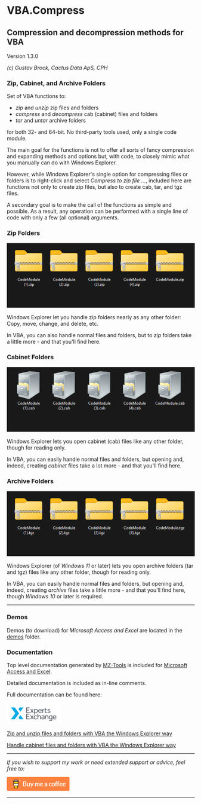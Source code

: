 # VBA.Compress

## Compression and decompression methods for VBA

Version 1.3.0

*(c) Gustav Brock, Cactus Data ApS, CPH*

### Zip, Cabinet, and Archive Folders
Set of VBA functions to:

- *zip* and *unzip* zip files and folders
- *compress* and *decompress* cab (cabinet) files and folders
- *tar* and *untar* archive folders

for both 32- and 64-bit. No third-party tools used, only a single code module.

The main goal for the functions is not to offer all sorts of fancy compression and expanding methods and options but, with code, to closely mimic what you manually can do with Windows Explorer.

However, while Windows Explorer's single option for compressing files or folders is to right-click and select _Compress to zip file ..._, included here are functions not only to create zip files, but also to create cab, tar, and tgz files.

A secondary goal is to make the call of the functions as simple and possible. As a result, any operation can be performed with a single line of code with only a few (all optional) arguments.

### Zip Folders

![Zip Folders][zip folders]

Windows Explorer let you handle zip folders nearly as any other folder: Copy, move, change, and delete, etc.

In VBA, you can also handle normal files and folders, but to *zip* folders take a little more - and that you'll find here.

### Cabinet Folders

![Cabinet Folders][cab folders]

Windows Explorer lets you open cabinet (cab) files like any other folder, though for reading only. 

In VBA, you can easily handle normal files and folders, but opening and, indeed, creating *cabinet* files take a lot more - and that you'll find here. 

### Archive Folders

![Tar Folders][tar folders]

Windows Explorer (of _Windows 11_ or later) lets you open archive folders (tar and tgz) files like any other folder, though for reading only. 

In VBA, you can easily handle normal files and folders, but opening and, indeed, creating *archive* files take a little more - and that you'll find here, though _Windows 10_ or later is required. 

<hr>

### Demos

Demos (to download) for _Microsoft Access and Excel_ are located in the [demos][demos folder] folder.

### Documentation
Top level documentation generated by [MZ-Tools][mz tools] is included for [Microsoft Access and Excel][code documentation].

Detailed documentation is included as in-line comments. 

Full documentation can be found here:

![EE Logo][ee logo]

[Zip and unzip files and folders with VBA the Windows Explorer way][ee zip files]

[Handle cabinet files and folders with VBA the Windows Explorer way][ee cab files]

<hr>

*If you wish to support my work or need extended support or advice, feel free to:*

<p>

![Buy Me a Coffee][buy me a coffee]

<hr>

[zip folders]: images/GitZip11.png
[cab folders]: images/GitCab11.png
[tar folders]: images/GitTar11.png
[ee logo]: /images/EE%20Logo.png
[buy me a coffee]: images/BuyMeACoffee.png
[demos folder]: ./demos
[ee zip files]: https://www.experts-exchange.com/articles/31130/Zip-and-unzip-files-and-folders-with-VBA-the-Windows-Explorer-way.html?preview=yvSy86kgNss%3D
[ee cab files]: https://www.experts-exchange.com/articles/31144/Handle-cabinet-files-and-folders-with-VBA-the-Windows-Explorer-way.html?preview=i8Bvq8gkxiA%3D
[mz tools]: https://www.mztools.com/
[code documentation]: https://htmlpreview.github.io?https://github.com/GustavBrock/VBA.Compress/blob/master/documentation/Compress.htm

